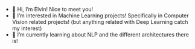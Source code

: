 - 👋 Hi, I’m Elvin! Nice to meet you!
- 👀 I’m interested in Machine Learning projects! Specifically in Computer Vision related projects! (but anything related with Deep Learning catch my interest)
- 🌱 I’m currently learning about NLP and the different architectures there is!

<!---
elvin-mark/elvin-mark is a ✨ special ✨ repository because its `README.md` (this file) appears on your GitHub profile.
You can click the Preview link to take a look at your changes.
--->
